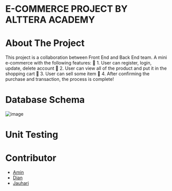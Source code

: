 # E-COMMERCE PROJECT BY ALTTERA ACADEMY

# About The Project 

This project is a collaboration between Front End and Back End team.
A mini e-commerce with the following features:
📌 1. User can register, login, update, delete account
📌 2. User can view all of the product and put it in the shopping cart
📌 3. User can sell some item
📌 4. After confirming the purchase and transaction, the process is complete!

 # Database Schema

![image](https://user-images.githubusercontent.com/105625847/190423684-8076ceb7-dde3-4926-9af8-7e0a12f4db74.png)

# Unit Testing



# Contributor
- [Amin](https://github.com/Aminrais-dev)
- [Dian](https://github.com/DianNurdiana-alt)
- [Jauhari](https://github.com/muhdjau)




